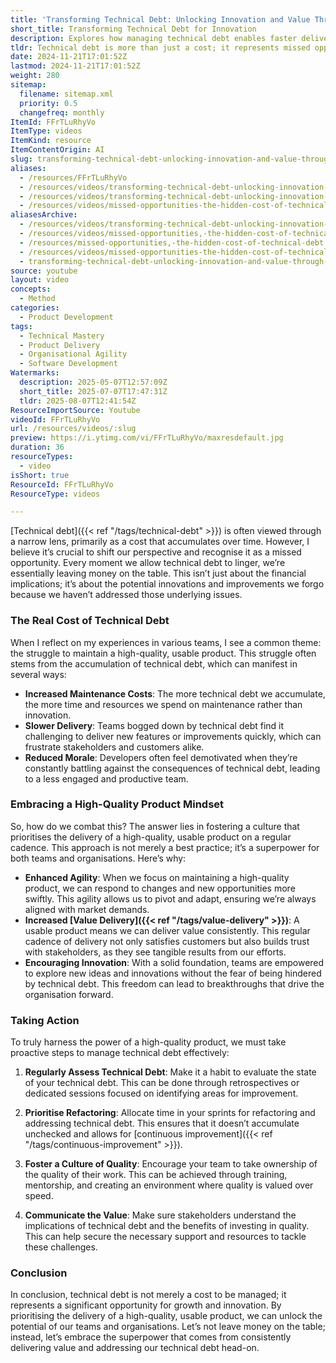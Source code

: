 ```yaml
---
title: 'Transforming Technical Debt: Unlocking Innovation and Value Through Quality Product Delivery'
short_title: Transforming Technical Debt for Innovation
description: Explores how managing technical debt enables faster delivery, higher product quality, and greater innovation, highlighting strategies for continuous improvement and value.
tldr: Technical debt is more than just a cost; it represents missed opportunities for innovation and value. Allowing technical debt to persist leads to higher maintenance costs, slower delivery, and lower team morale, while prioritising high-quality product delivery enables greater agility, consistent value, and innovation. Development managers should regularly assess and address technical debt, foster a culture of quality, and communicate its impact to stakeholders to unlock their teams’ full potential.
date: 2024-11-21T17:01:52Z
lastmod: 2024-11-21T17:01:52Z
weight: 280
sitemap:
  filename: sitemap.xml
  priority: 0.5
  changefreq: monthly
ItemId: FFrTLuRhyVo
ItemType: videos
ItemKind: resource
ItemContentOrigin: AI
slug: transforming-technical-debt-unlocking-innovation-and-value-through-quality-product-delivery
aliases:
  - /resources/FFrTLuRhyVo
  - /resources/videos/transforming-technical-debt-unlocking-innovation-and-value-through-quality-product-delivery-FFrTLuRhyVo
  - /resources/videos/transforming-technical-debt-unlocking-innovation-and-value-through-quality-product-delivery
  - /resources/videos/missed-opportunities-the-hidden-cost-of-technical-debt
aliasesArchive:
  - /resources/videos/transforming-technical-debt-unlocking-innovation-and-value-through-quality-product-delivery
  - /resources/videos/missed-opportunities,-the-hidden-cost-of-technical-debt
  - /resources/missed-opportunities,-the-hidden-cost-of-technical-debt
  - /resources/videos/missed-opportunities-the-hidden-cost-of-technical-debt
  - transforming-technical-debt-unlocking-innovation-and-value-through-quality-product-delivery-FFrTLuRhyVo
source: youtube
layout: video
concepts:
  - Method
categories:
  - Product Development
tags:
  - Technical Mastery
  - Product Delivery
  - Organisational Agility
  - Software Development
Watermarks:
  description: 2025-05-07T12:57:09Z
  short_title: 2025-07-07T17:47:31Z
  tldr: 2025-08-07T12:41:54Z
ResourceImportSource: Youtube
videoId: FFrTLuRhyVo
url: /resources/videos/:slug
preview: https://i.ytimg.com/vi/FFrTLuRhyVo/maxresdefault.jpg
duration: 36
resourceTypes:
  - video
isShort: true
ResourceId: FFrTLuRhyVo
ResourceType: videos

---
```

[Technical debt]({{< ref "/tags/technical-debt" >}}) is often viewed through a narrow lens, primarily as a cost that accumulates over time. However, I believe it’s crucial to shift our perspective and recognise it as a missed opportunity. Every moment we allow technical debt to linger, we’re essentially leaving money on the table. This isn’t just about the financial implications; it’s about the potential innovations and improvements we forgo because we haven’t addressed those underlying issues.

### The Real Cost of Technical Debt

When I reflect on my experiences in various teams, I see a common theme: the struggle to maintain a high-quality, usable product. This struggle often stems from the accumulation of technical debt, which can manifest in several ways:

- **Increased Maintenance Costs**: The more technical debt we accumulate, the more time and resources we spend on maintenance rather than innovation.
- **Slower Delivery**: Teams bogged down by technical debt find it challenging to deliver new features or improvements quickly, which can frustrate stakeholders and customers alike.
- **Reduced Morale**: Developers often feel demotivated when they’re constantly battling against the consequences of technical debt, leading to a less engaged and productive team.

### Embracing a High-Quality Product Mindset

So, how do we combat this? The answer lies in fostering a culture that prioritises the delivery of a high-quality, usable product on a regular cadence. This approach is not merely a best practice; it’s a superpower for both teams and organisations. Here’s why:

- **Enhanced Agility**: When we focus on maintaining a high-quality product, we can respond to changes and new opportunities more swiftly. This agility allows us to pivot and adapt, ensuring we’re always aligned with market demands.
- **Increased [Value Delivery]({{< ref "/tags/value-delivery" >}})**: A usable product means we can deliver value consistently. This regular cadence of delivery not only satisfies customers but also builds trust with stakeholders, as they see tangible results from our efforts.
- **Encouraging Innovation**: With a solid foundation, teams are empowered to explore new ideas and innovations without the fear of being hindered by technical debt. This freedom can lead to breakthroughs that drive the organisation forward.

### Taking Action

To truly harness the power of a high-quality product, we must take proactive steps to manage technical debt effectively:

1. **Regularly Assess Technical Debt**: Make it a habit to evaluate the state of your technical debt. This can be done through retrospectives or dedicated sessions focused on identifying areas for improvement.
   
2. **Prioritise Refactoring**: Allocate time in your sprints for refactoring and addressing technical debt. This ensures that it doesn’t accumulate unchecked and allows for [continuous improvement]({{< ref "/tags/continuous-improvement" >}}).

3. **Foster a Culture of Quality**: Encourage your team to take ownership of the quality of their work. This can be achieved through training, mentorship, and creating an environment where quality is valued over speed.

4. **Communicate the Value**: Make sure stakeholders understand the implications of technical debt and the benefits of investing in quality. This can help secure the necessary support and resources to tackle these challenges.

### Conclusion

In conclusion, technical debt is not merely a cost to be managed; it represents a significant opportunity for growth and innovation. By prioritising the delivery of a high-quality, usable product, we can unlock the potential of our teams and organisations. Let’s not leave money on the table; instead, let’s embrace the superpower that comes from consistently delivering value and addressing our technical debt head-on.
